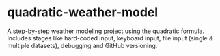 # quadratic-weather-model
A step-by-step weather modeling project using the quadratic formula. Includes stages like hard-coded input, keyboard input, file input (single &amp; multiple datasets), debugging and GitHub versioning.
